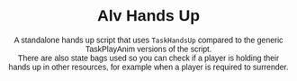 # <h1 style='font-family: Arial; text-align: center; align-items: center;'>Alv Hands Up</h1>

<p style='font-family: Arial; text-align: center;'>A standalone hands up script that uses <code>TaskHandsUp</code> compared to the generic TaskPlayAnim versions of the script.<br> There are also state bags used so you can check if a player is holding their hands up in other resources, for example when a player is required to surrender.</p>
